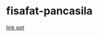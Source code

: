 # fisafat-pancasila
<a href="https://www.canva.com/design/DAGW7wh7Nf0/vZCo6ib39Q51wW3FhlyAIg/view?utm_content=DAGW7wh7Nf0&utm_campaign=designshare&utm_medium=link&utm_source=editor">link ppt</a>
